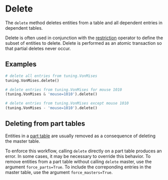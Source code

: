 # Delete

The `delete` method deletes entities from a table and all dependent entries in 
dependent tables.

Delete is often used in conjunction with the [restriction](../query/restrict.md) 
operator to define the subset of entities to delete.
Delete is performed as an atomic transaction so that partial deletes never occur.

## Examples

```python
# delete all entries from tuning.VonMises
tuning.VonMises.delete()

# delete entries from tuning.VonMises for mouse 1010
(tuning.VonMises & 'mouse=1010').delete()

# delete entries from tuning.VonMises except mouse 1010
(tuning.VonMises - 'mouse=1010').delete()
```

## Deleting from part tables

Entities in a [part table](../design/tables/master-part.md) are usually removed as a 
consequence of deleting the master table.

To enforce this workflow, calling `delete` directly on a part table produces an error.
In some cases, it may be necessary to override this behavior.
To remove entities from a part table without calling `delete` master, use the argument `force_parts=True`.
To include the correponding entries in the master table, use the argument `force_masters=True`.
